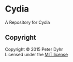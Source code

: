 # Cydia
A Repository for Cydia

## Copyright
Copyright © 2015 Peter Dyhr  
Licensed under the [MIT license](https://github.com/500pd/cydiarepo/blob/master/LICENSE)

